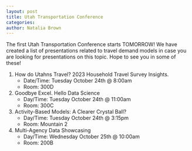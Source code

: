 ```yaml
---
layout: post
title: Utah Transportation Conference
categories:
author: Natalia Brown
---
```


The first Utah Transportation Conference starts TOMORROW! We have created a list of presentations related to travel demand models in case you are looking for presentations on this topic. Hope to see you in some of these!

 1. How do Utahns Travel? 2023 Household Travel Survey Insights.
    - Date/Time: Tuesday October 24th @ 8:00am
    - Room: 300D
 2. Goodbye Excel. Hello Data Science
    - Day/Time: Tuesday October 24th @ 11:00am
    - Room: 300C
 3. Activity-Based Models: A Clearer Crystal Ball?
    - Day/Time: Tuesday October 24th @ 3:15pm
    - Room: Mountain 2
 4. Multi-Agency Data Showcasing
    - Day/Time: Wednesday October 25th @ 10:00am
    - Room: 200B
